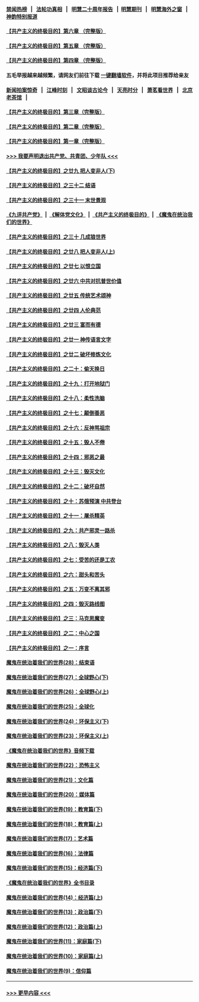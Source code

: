 #### [禁闻热榜](热点新闻.md?=0)  &nbsp;&nbsp;|&nbsp;&nbsp; [法轮功真相](https://github.com/gfw-breaker/truth/blob/master/README.md?=0) &nbsp;&nbsp;|&nbsp;&nbsp; [明慧二十周年报告](https://github.com/gfw-breaker/mh-reports/blob/master/README.md?=0) &nbsp;&nbsp;|&nbsp;&nbsp;[明慧期刊](https://github.com/gfw-breaker/mh-qikan) &nbsp;&nbsp;|&nbsp;&nbsp; [明慧海外之窗](https://github.com/gfw-breaker/mh-news/blob/master/README.md?=0) &nbsp;&nbsp;|&nbsp;&nbsp; [神韵特别报道](https://github.com/gfw-breaker/mh-news/blob/master/shenyun.md?=0)
#### [【共产主义的终极目的】第六章 （完整版）](../pages/nsc422/n11428913.md?t=03132302) 
#### [【共产主义的终极目的】第五章 （完整版）](../pages/nsc422/n11428912.md?t=03132302) 
#### [【共产主义的终极目的】第四章 （完整版）](../pages/nsc422/n11428907.md?t=03132302) 
#### 五毛举报越来越频繁，请网友们前往下载 [一键翻墙软件](https://github.com/gfw-breaker/ssr-accounts)，并将此项目推荐给亲友
#### [新闻拍案惊奇](https://github.com/gfw-breaker/banned-news/blob/master/pages/link4.md) &nbsp;&nbsp;|&nbsp;&nbsp; [江峰时刻](https://github.com/gfw-breaker/banned-news/blob/master/pages/link4.md) &nbsp;&nbsp;|&nbsp;&nbsp; [文昭谈古论今](https://github.com/gfw-breaker/banned-news/blob/master/pages/link4.md) &nbsp;&nbsp;|&nbsp;&nbsp; [天亮时分](https://github.com/gfw-breaker/banned-news/blob/master/pages/link4.md) &nbsp;&nbsp;|&nbsp;&nbsp; [萧茗看世界](https://github.com/gfw-breaker/banned-news/blob/master/pages/link4.md) &nbsp;&nbsp;|&nbsp;&nbsp; [北京老茶馆](https://github.com/gfw-breaker/banned-news/blob/master/pages/link4.md) &nbsp;&nbsp;|&nbsp;&nbsp; 
#### [【共产主义的终极目的】第三章（完整版）](../pages/nsc422/n11428848.md?t=03132302) 
#### [【共产主义的终极目的】第二章（完整版）](../pages/nsc422/n11428831.md?t=03132302) 
#### [【共产主义的终极目的】第一章（完整版）](../pages/nsc422/n11417651.md?t=03132302) 
#### [>>> 我要声明退出共产党、共青团、少年队 <<<](https://github.com/begood0513/goodnews/blob/master/quit/letter.md) 
#### [【共产主义的终极目的】之廿九 把人变非人(下)](../pages/nsc422/n11344140.md?t=03132302) 
#### [【共产主义的终极目的】之三十二 结语](../pages/nsc422/n11360535.md?t=03132302) 
#### [【共产主义的终极目的】之三十一 末世景观](../pages/nsc422/n11351129.md?t=03132302) 
#### [《九评共产党》](https://github.com/begood0513/9ping.md/blob/master/README.md) &nbsp;|&nbsp; [《解体党文化》](../../../../jtdwh.md/blob/master/README.md)  &nbsp;|&nbsp; [《共产主义的终极目的》](../../../../gczydzjmd.md/blob/master/README.md) &nbsp;|&nbsp; [《魔鬼在统治我们的世界》](../../../../mgztzwmdsj.md/blob/master/README.md) 
#### [【共产主义的终极目的】之三十 几成狼世界](../pages/nsc422/n11348280.md?t=03132302) 
#### [【共产主义的终极目的】之廿八 把人变非人(上)](../pages/nsc422/n11340492.md?t=03132302) 
#### [【共产主义的终极目的】之廿七 以恨立国](../pages/nsc422/n11336944.md?t=03132302) 
#### [【共产主义的终极目的】之廿六 中共对抗普世价值](../pages/nsc422/n11324785.md?t=03132302) 
#### [【共产主义的终极目的】之廿五 传统艺术颂神](../pages/nsc422/n11296396.md?t=03132302) 
#### [【共产主义的终极目的】之廿四 人伦典范](../pages/nsc422/n11296397.md?t=03132302) 
#### [【共产主义的终极目的】之廿三 富而有德](../pages/nsc422/n11283598.md?t=03132302) 
#### [【共产主义的终极目的】之廿一 神传语言文字](../pages/nsc422/n11263265.md?t=03132302) 
#### [【共产主义的终极目的】之廿二 破坏修炼文化](../pages/nsc422/n11245728.md?t=03132302) 
#### [【共产主义的终极目的】之二十：偷天换日](../pages/nsc422/n11238846.md?t=03132302) 
#### [【共产主义的终极目的】之十九：打开地狱门](../pages/nsc422/n11206376.md?t=03132302) 
#### [【共产主义的终极目的】之十八：柔性洗脑](../pages/nsc422/n11199994.md?t=03132302) 
#### [【共产主义的终极目的】之十七：颠倒善恶](../pages/nsc422/n11179782.md?t=03132302) 
#### [【共产主义的终极目的】之十六：反神骂祖宗](../pages/nsc422/n11166798.md?t=03132302) 
#### [【共产主义的终极目的】之十五：毁人不倦](../pages/nsc422/n11166792.md?t=03132302) 
#### [【共产主义的终极目的】之十四：邪恶之最](../pages/nsc422/n11150249.md?t=03132302) 
#### [【共产主义的终极目的】之十三：毁灭文化](../pages/nsc422/n11135227.md?t=03132302) 
#### [【共产主义的终极目的】之十二：破坏自然](../pages/nsc422/n11135214.md?t=03132302) 
#### [【共产主义的终极目的】之十：苏俄预演 中共登台](../pages/nsc422/n11118424.md?t=03132302) 
#### [【共产主义的终极目的】之十一：屠杀精英](../pages/nsc422/n11118442.md?t=03132302) 
#### [【共产主义的终极目的】之九：共产邪灵一路杀](../pages/nsc422/n11114139.md?t=03132302) 
#### [【共产主义的终极目的】之八：毁灭人类](../pages/nsc422/n11108503.md?t=03132302) 
#### [【共产主义的终极目的】之七：受苦的还是工农](../pages/nsc422/n11101809.md?t=03132302) 
#### [【共产主义的终极目的】之六：甜头和苦头](../pages/nsc422/n11096971.md?t=03132302) 
#### [【共产主义的终极目的】之五：万变不离其邪](../pages/nsc422/n11091285.md?t=03132302) 
#### [【共产主义的终极目的】之四：毁灭路线图](../pages/nsc422/n11086284.md?t=03132302) 
#### [【共产主义的终极目的】之三：马克思魔变](../pages/nsc422/n11061941.md?t=03132302) 
#### [【共产主义的终极目的】之二：中心之国](../pages/nsc422/n11047728.md?t=03132302) 
#### [【共产主义的终极目的】之一：序言](../pages/nsc422/n11086077.md?t=03132302) 
#### [魔鬼在统治着我们的世界(28)：结束语](../pages/nsc422/n10936246.md?t=03132302) 
#### [魔鬼在统治着我们的世界(27)：全球野心(下)](../pages/nsc422/n10928319.md?t=03132302) 
#### [魔鬼在统治着我们的世界(26)：全球野心(上)](../pages/nsc422/n10900318.md?t=03132302) 
#### [魔鬼在统治着我们的世界(25)：全球化](../pages/nsc422/n10788205.md?t=03132302) 
#### [魔鬼在统治着我们的世界(24)：环保主义(下)](../pages/nsc422/n10695307.md?t=03132302) 
#### [魔鬼在统治着我们的世界(23)：环保主义(上)](../pages/nsc422/n10688613.md?t=03132302) 
#### [《魔鬼在统治着我们的世界》音频下载](../pages/nsc422/n10635553.md?t=03132302) 
#### [魔鬼在统治着我们的世界(22)：恐怖主义](../pages/nsc422/n10614727.md?t=03132302) 
#### [魔鬼在统治着我们的世界(21)：文化篇](../pages/nsc422/n10597706.md?t=03132302) 
#### [魔鬼在统治着我们的世界(20)：媒体篇](../pages/nsc422/n10586579.md?t=03132302) 
#### [魔鬼在统治着我们的世界(19)：教育篇(下)](../pages/nsc422/n10564808.md?t=03132302) 
#### [魔鬼在统治着我们的世界(18)：教育篇(上)](../pages/nsc422/n10526970.md?t=03132302) 
#### [魔鬼在统治着我们的世界(17)：艺术篇](../pages/nsc422/n10499093.md?t=03132302) 
#### [魔鬼在统治着我们的世界(16)：法律篇](../pages/nsc422/n10485969.md?t=03132302) 
#### [魔鬼在统治着我们的世界(15)：经济篇(下)](../pages/nsc422/n10469975.md?t=03132302) 
#### [《魔鬼在统治着我们的世界》全书目录](../pages/nsc422/n10464261.md?t=03132302) 
#### [魔鬼在统治着我们的世界(14)：经济篇(上)](../pages/nsc422/n10457370.md?t=03132302) 
#### [魔鬼在统治着我们的世界(13)：政治篇(下)](../pages/nsc422/n10448270.md?t=03132302) 
#### [魔鬼在统治着我们的世界(12)：政治篇(上)](../pages/nsc422/n10444576.md?t=03132302) 
#### [魔鬼在统治着我们的世界(11)：家庭篇(下)](../pages/nsc422/n10440961.md?t=03132302) 
#### [魔鬼在统治着我们的世界(10)：家庭篇(上)](../pages/nsc422/n10435448.md?t=03132302) 
#### [魔鬼在统治着我们的世界(9)：信仰篇](../pages/nsc422/n10432159.md?t=03132302) 

----
#### [ >>> 更早内容 <<< ](../indexes/nsc422-earlier.md)
